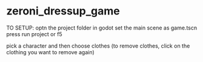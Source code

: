 # zeroni_dressup_game
TO SETUP:
optn the project folder in godot
set the main scene as game.tscn
press run project or f5

pick a character and then choose clothes
(to remove clothes, click on the clothing you want to remove again)
